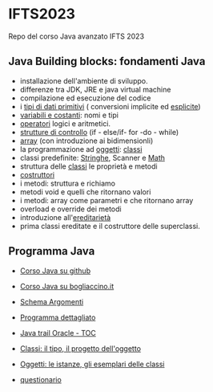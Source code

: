 # IFTS2023

Repo del corso Java avanzato IFTS 2023

## Java Building blocks: fondamenti Java

* installazione dell'ambiente di sviluppo.
* differenze tra JDK, JRE e java virtual machine
* compilazione ed esecuzione del codice
* i [tipi di dati primitivi](https://github.com/maboglia/CorsoJava/blob/master/appunti/004_tipi.md) ( conversioni implicite ed [esplicite](https://github.com/maboglia/CorsoJava/blob/master/appunti/008_cast.md))
* [variabili e costanti](https://github.com/maboglia/CorsoJava/blob/master/appunti/003_variabili.md): nomi e tipi
* [operatori](https://github.com/maboglia/CorsoJava/blob/master/appunti/002_operatori.md) logici e aritmetici.
* [strutture di controllo](https://github.com/maboglia/CorsoJava/blob/master/appunti/005_cicli.md) (if - else/if- for -do - while)
* [array](https://github.com/maboglia/CorsoJava/blob/master/appunti/006_array.md) (con introduzione ai bidimensionli)
* la programmazione ad [oggetti](https://github.com/maboglia/CorsoJava/blob/master/appunti/010_2_classi_istanze.md): [classi](https://github.com/maboglia/CorsoJava/blob/master/appunti/010_classi.md)
* classi predefinite: [Stringhe](https://github.com/maboglia/CorsoJava/blob/master/appunti/API_Java/021_API_Java_Stringhe.md), Scanner e [Math](https://github.com/maboglia/CorsoJava/blob/master/appunti/API_Java/021_java_lang_Math.md)
* struttura delle [classi](https://github.com/maboglia/CorsoJava/blob/master/appunti/010_1_classi_doppia_natura.md) le proprietà e metodi
* [costruttori](https://github.com/maboglia/CorsoJava/blob/master/appunti/010_3_classi_costruttori.md)
* i metodi: struttura e richiamo
* metodi void e quelli che ritornano valori
* i metodi: array come parametri e che ritornano array
* overload e override dei metodi
* introduzione all'[ereditarietà](https://github.com/maboglia/CorsoJava/blob/master/appunti/011_classi_ereditarieta.md)
* prima classi ereditate e il costruttore delle superclassi.

## Programma Java

* [Corso Java su github](https://github.com/maboglia/CorsoJava)
* [Corso Java su bogliaccino.it](http://www.mauro.bogliaccino.it/public/java)
* [Schema Argomenti](http://www.bogliaccino.it/teaching/slideshow.php?parameter=https://raw.githubusercontent.com/maboglia/CorsoJava/master/appunti/000_programma_Java.md)
* [Programma dettagliato](http://www.bogliaccino.it/teaching/slideshow.php?parameter=https://raw.githubusercontent.com/maboglia/CorsoJava/master/appunti/000_programma_UF.md)
* [Java trail Oracle - TOC](http://www.bogliaccino.it/teaching/slideshow.php?parameter=https://raw.githubusercontent.com/maboglia/CorsoJava/master/appunti/programma-macro/100_Programma_Oracle.md)
* [Classi: il tipo, il progetto dell'oggetto](http://www.bogliaccino.it/teaching/slideshow.php?parameter=https://raw.githubusercontent.com/maboglia/CorsoJava/master/appunti/010_classi.md)
* [Oggetti: le istanze, gli esemplari delle classi](http://www.bogliaccino.it/teaching/slideshow.php?parameter=https://raw.githubusercontent.com/maboglia/CorsoJava/master/appunti/010_2_classi_istanze.md)

* [questionario](https://docs.google.com/forms/d/e/1FAIpQLScbR8F9en4ulk6OiEbXA0rggtS_VHIxaVhu2f2RBb6Ddvck2g/viewform)
